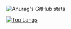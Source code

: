 ![Anurag's GitHub stats](https://github-readme-stats.vercel.app/api?username=Mond1c&count_private=true)

[![Top Langs](https://github-readme-stats.vercel.app/api/top-langs/?username=Mond1c)](https://github.com/anuraghazra/github-readme-stats)
